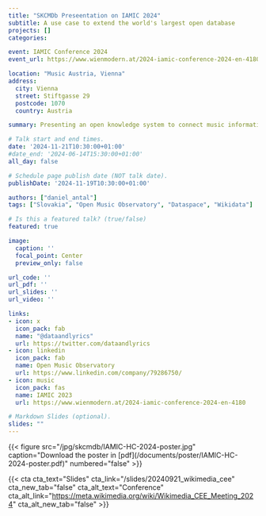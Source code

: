 ```yaml
---
title: "SKCMDb Preseentation on IAMIC 2024"
subtitle: A use case to extend the world's largest open database
projects: []
categories:

event: IAMIC Conference 2024
event_url: https://www.wienmodern.at/2024-iamic-conference-2024-en-4180

location: "Music Austria, Vienna"
address:
  city: Vienna
  street: Stiftgasse 29
  postcode: 1070
  country: Austria

summary: Presenting an open knowledge system to connect music information centers with libraries, archives, rights management agencies, the Europeana, ECCCH, open data platforms and digital services.

# Talk start and end times.
date: '2024-11-21T10:30:00+01:00'
#date_end: '2024-06-14T15:30:00+01:00'
all_day: false

# Schedule page publish date (NOT talk date).
publishDate: '2024-11-19T10:30:00+01:00'

authors: ["daniel_antal"]
tags: ["Slovakia", "Open Music Observatory", "Dataspace", "Wikidata"]

# Is this a featured talk? (true/false)
featured: true

image:
  caption: ''
  focal_point: Center
  preview_only: false

url_code: ''
url_pdf: ''
url_slides: ''
url_video: ''

links:
- icon: x
  icon_pack: fab
  name: "@dataandlyrics"
  url: https://twitter.com/dataandlyrics
- icon: linkedin
  icon_pack: fab
  name: Open Music Observatory
  url: https://www.linkedin.com/company/79286750/
- icon: music
  icon_pack: fas
  name: IAMIC 2023
  url: https://www.wienmodern.at/2024-iamic-conference-2024-en-4180

# Markdown Slides (optional).
slides: ""
---
```


<td style="text-align: center;">{{< figure src="/jpg/skcmdb/IAMIC-HC-2024-poster.jpg" caption="Download the poster in [pdf](/documents/poster/IAMIC-HC-2024-poster.pdf)" numbered="false" >}}</td>



{{< cta cta_text="Slides" cta_link="/slides/20240921_wikimedia_cee" cta_new_tab="false" cta_alt_text="Conference" cta_alt_link="https://meta.wikimedia.org/wiki/Wikimedia_CEE_Meeting_2024" cta_alt_new_tab="false" >}}

